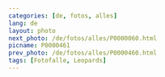 ```yaml
---
categories: [de, fotos, alles]
lang: de
layout: photo
next_photo: /de/fotos/alles/P0000060.html
picname: P0000461
prev_photo: /de/fotos/alles/P0000460.html
tags: [Fotofalle, Leopards]
---
```

